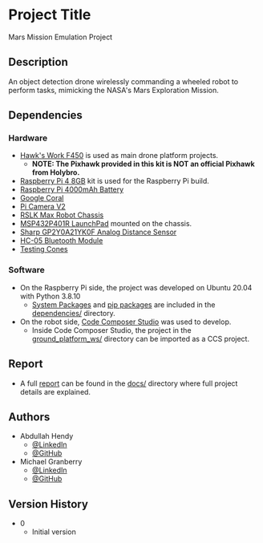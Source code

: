# Project Title

Mars Mission Emulation Project 

## Description

An object detection drone wirelessly commanding a wheeled robot to perform tasks, mimicking the NASA's Mars Exploration Mission.


## Dependencies


### Hardware

* [Hawk's Work F450](https://www.amazon.com/HAWKS-WORK-Controller-Unassembled-Quadcopter/dp/B09SZ7LNXB/ref=asc_df_B09SZ7LNXB/?tag=hyprod-20&linkCode=df0&hvadid=678719857173&hvpos=&hvnetw=g&hvrand=8287373968535265209&hvpone=&hvptwo=&hvqmt=&hvdev=c&hvdvcmdl=&hvlocint=&hvlocphy=9031153&hvtargid=pla-1931934789257&psc=1&mcid=8d5321886ba23dd8bc74ffec259c8b0c) is used as main drone platform projects.
    * **NOTE: The Pixhawk provided in this kit is NOT an official Pixhawk from Holybro.**
* [Raspberry Pi 4 8GB](https://www.amazon.com/CanaKit-Raspberry-8GB-Starter-Kit/dp/B08956GVXN/ref=sr_1_4?keywords=raspberry+pi+4+8GB&qid=1701127316&sr=8-4&ufe=app_do%3Aamzn1.fos.304cacc1-b508-45fb-a37f-a2c47c48c32f) kit is used for the Raspberry Pi build.
* [Raspberry Pi 4000mAh Battery](https://www.amazon.com/VGE-Battery-Raspberry-4000mAh-Adhesive/dp/B09BNRKQD8/ref=sr_1_4?crid=P2VNN1525M8C&keywords=raspberry+pi+external+battery&qid=1701130051&s=electronics&sprefix=raspberry+pi+extermal+battery%2Celectronics%2C136&sr=1-4)
* [Google Coral](https://coral.ai/products/accelerator/)
* [Pi Camera V2](https://www.raspberrypi.com/products/camera-module-v2/)
* [RSLK Max Robot Chassis](https://www.pololu.com/product/3670)
* [MSP432P401R LaunchPad](https://www.amazon.com/Development-Boards-Kits-MSP432P401R-LaunchPad/dp/B01LWR1MSO) mounted on the chassis.
* [Sharp GP2Y0A21YK0F Analog Distance Sensor](https://www.pololu.com/product/136)
* [HC-05 Bluetooth Module](https://www.amazon.com/HiLetgo-Wireless-Bluetooth-Transceiver-Arduino/dp/B071YJG8DR)
* [Testing Cones](https://www.amazon.com/dp/B000TVK3U2?psc=1&ref=ppx_yo2ov_dt_b_product_details)

### Software

* On the Raspberry Pi side, the project was developed on Ubuntu 20.04 with Python 3.8.10
    * [System Packages](https://github.com/csun-opencv/Mars-Mission-Emulation/blob/main/dependencies/ubuntu_20_04_apt_packages.txt) and [pip packages](https://github.com/csun-opencv/Mars-Mission-Emulation/blob/main/dependencies/requirements_3_8_10.txt) are included in the [dependencies/](https://github.com/csun-opencv/Mars-Mission-Emulation/tree/main/dependencies) directory.
* On the robot side, [Code Composer Studio](https://www.ti.com/tool/CCSTUDIO) was used to develop.
    * Inside Code Composer Studio, the project in the [ground_platform_ws/](https://github.com/csun-opencv/Mars-Mission-Emulation/tree/main/ground_platform_ws) directory can be imported as a CCS project.


## Report

* A full [report](https://github.com/csun-opencv/Mars-Mission-Emulation/blob/main/docs/Fall23_Mars_Mission_Emulation_Framework_ECE_493_Senior_Paper.pdf) can be found in the [docs/](https://github.com/csun-opencv/Mars-Mission-Emulation/tree/main/docs) directory where full project details are explained. 

    
## Authors

* Abdullah Hendy
    * [@LinkedIn](https://www.linkedin.com/in/abdullah-hendy/)
    * [@GitHub](https://github.com/AbdullahHendy)
* Michael Granberry
    * [@LinkedIn](https://www.linkedin.com/in/michaelgranberryii/)
    * [@GitHub](https://github.com/michaelgranberryii)

## Version History

* 0
    * Initial version
